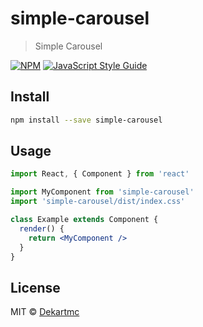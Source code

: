 # simple-carousel

> Simple Carousel

[![NPM](https://img.shields.io/npm/v/simple-carousel.svg)](https://www.npmjs.com/package/simple-carousel) [![JavaScript Style Guide](https://img.shields.io/badge/code_style-standard-brightgreen.svg)](https://standardjs.com)

## Install

```bash
npm install --save simple-carousel
```

## Usage

```jsx
import React, { Component } from 'react'

import MyComponent from 'simple-carousel'
import 'simple-carousel/dist/index.css'

class Example extends Component {
  render() {
    return <MyComponent />
  }
}
```

## License

MIT © [Dekartmc](https://github.com/Dekartmc)
